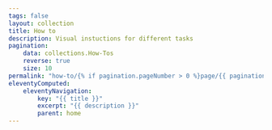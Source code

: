 ```yaml
---
tags: false
layout: collection
title: How to
description: Visual instuctions for different tasks
pagination:
    data: collections.How-Tos
    reverse: true
    size: 10
permalink: "how-to/{% if pagination.pageNumber > 0 %}page/{{ pagination.pageNumber + 1 }}{% endif %}/"
eleventyComputed:
    eleventyNavigation:
        key: "{{ title }}"
        excerpt: "{{ description }}"
        parent: home
---
```

